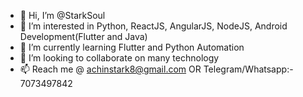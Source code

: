 - 👋 Hi, I’m @StarkSoul
- 👀 I’m interested in Python, ReactJS, AngularJS, NodeJS, Android Development(Flutter and Java)
- 🌱 I’m currently learning Flutter and Python Automation
- 💞️ I’m looking to collaborate on many technology
- 📫 Reach me @ achinstark8@gmail.com OR Telegram/Whatsapp:- 7073497842

<!---
StarkSoul/StarkSoul is a ✨ special ✨ repository because its `README.md` (this file) appears on your GitHub profile.
You can click the Preview link to take a look at your changes.
--->
